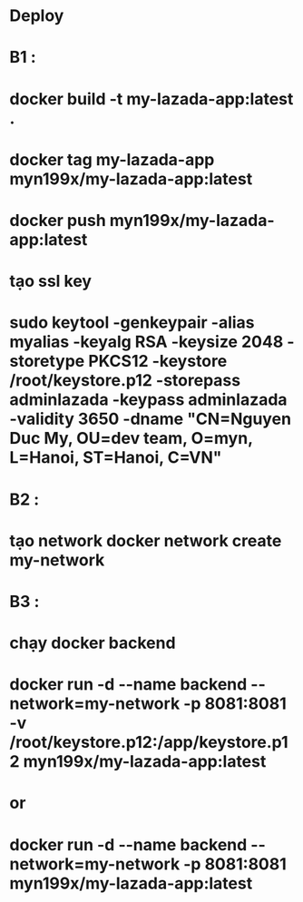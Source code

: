# Deploy

# B1 :
# docker build -t my-lazada-app:latest .
# docker tag my-lazada-app myn199x/my-lazada-app:latest
# docker push myn199x/my-lazada-app:latest

# tạo ssl key 
# sudo keytool -genkeypair -alias myalias -keyalg RSA -keysize 2048 -storetype PKCS12 -keystore /root/keystore.p12 -storepass adminlazada -keypass adminlazada -validity 3650 -dname "CN=Nguyen Duc My, OU=dev team, O=myn, L=Hanoi, ST=Hanoi, C=VN"

# B2 :
# tạo network docker network create my-network

# B3 :
# chạy docker backend 
# docker run -d --name backend --network=my-network  -p 8081:8081 -v /root/keystore.p12:/app/keystore.p12 myn199x/my-lazada-app:latest
# or 
# docker run -d --name backend --network=my-network -p 8081:8081 myn199x/my-lazada-app:latest
